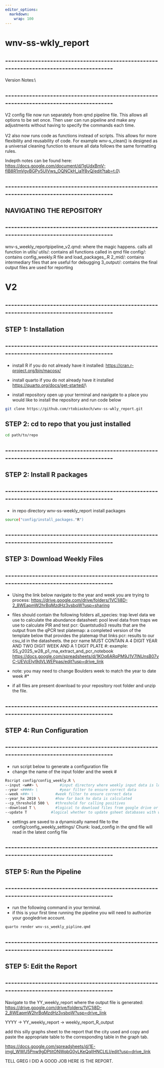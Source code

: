 ```yaml
---
editor_options: 
  markdown: 
    wrap: 100
---
```


# wnv-ss-wkly_report

## ---------------------------------------------------------------------------------------
Version Notes:\
## ---------------------------------------------------------------------------------------
V2 config file now run separately from qmd pipeline file. This allows all options to be set once.
Then user can run pipeline and make any adjustments without having to specify the commands each
time.\
\
V2 also now runs code as functions instead of scripts. This allows for more flexibility and
reusability of code. For example wnv-s_clean() is designed as a universal cleaning function to
ensure all data follows the same formatting rules.

Indepth notes can be found here:
<https://docs.google.com/document/d/1gUdxBmV-fIB8R1mVgvBGPy5UIVws_OQNCkH_ia1f8vQ/edit?tab=t.0>\


## ---------------------------------------------------------------------------------------
## NAVIGATING THE REPOSITORY
## ---------------------------------------------------------------------------------------
wnv-s_weekly_reportpipeline_v2.qmd: where the magic happens. calls all function in utils/
utils/: contains all functions called in qmd file
config/: contains config_weekly.R file and load_packages_.R
2_mid/: contains intermediary files that are useful for debugging
3_output/: contains the final output files are used for reporting

# V2

## ---------------------------------------------------------------------------------------
## STEP 1: Installation
## ---------------------------------------------------------------------------------------

- install R if you do not already have it installed:
<https://cran.r-project.org/bin/macosx/>

- install quarto if you do not already have it installed
<https://quarto.org/docs/get-started/>\

- install repository
open up your terminal and navigate to a place you would like to install the repository
and run code below

``` bash
git clone https://github.com/rtobiaskoch/wnv-ss-wkly_report.git
```
## STEP 2: cd to repo that you just installed

```bash
cd path/to/repo
```
## ---------------------------------------------------------------------------------------
## STEP 2: Install R packages
## ---------------------------------------------------------------------------------------

- in repo directory wnv-ss-weekly_report install packages
```bash
source("config/install_packages."R")
```

## ---------------------------------------------------------------------------------------
## STEP 3: Download Weekly Files
## ---------------------------------------------------------------------------------------
- Using the link below navigate to the year and week you are trying to process:
<https://drive.google.com/drive/folders/1VC1i8D-2_8WEapmW2hrBqMzdHz3vsbqW?usp=sharing>

- files should contain the following folders
all_species: trap level data we use to calculate the abundance
datasheet: pool level data from traps we use to calculate PIR and test
pcr: Quantstudio3 results that are the output from the qPCR test
platemap: a completed version of the template below that provides the platemap that links
pcr: results to our csu_id in the datasheets. 
the pcr name MUST CONTAIN A 4 DIGIT YEAR AND TWO DIGIT WEEK AND A 1 DIGIT PLATE #:
example:  SS_y2025_w28_p1_rna_extract_and_pcr_notebook
<https://docs.google.com/spreadsheets/d/1KOq6ARqPM9J1V7lNUnsB07vC-UEVcEIyl9dVLWEPpas/edit?usp=drive_link>

* note: you may need to change Boulders week to match the year to date week #*

- if all files are present download to your repository root folder and unzip the file.


## ---------------------------------------------------------------------------------------
## STEP 4: Run Configuration
## ---------------------------------------------------------------------------------------

- run script below to generate a configuration file
- change the name of the input folder and the week #

```bash
Rscript config/config_weekly.R \
--input <w##> \          #input directory where weekly input data is located
--year <####> \          #year filter to ensure correct data
--week <##> \ 		   #week filter to ensure correct data
--year_hx 2019 \       #how far back hx data is calculated
--cp_threshold 500 \   #threshold for calling positives
--download T \         #logical to download files from google drive or not
--update T           #logical whether to update gsheet databases with weekly data
```

- settings are saved to a dynamically named file to the config/config_weekly_settings/
 Chunk: load_config in the qmd file will read in the latest config file

## ---------------------------------------------------------------------------------------
## STEP 5: Run the Pipeline
## ---------------------------------------------------------------------------------------

- run the following command in your terminal.
- if this is your first time running the pipeline you will need to authorize your 
googledrive account. 

```bash
quarto render wnv-ss_weekly_pipline.qmd
```

## ---------------------------------------------------------------------------------------
## STEP 5: Edit the Report
## ---------------------------------------------------------------------------------------
Navigate to the YY_weekly_report where the output file is generated:
<https://drive.google.com/drive/folders/1VC1i8D-2_8WEapmW2hrBqMzdHz3vsbqW?usp=drive_link>

YYYY -> YY_weekly_report -> weekly_report_R_output

add this silly graphs sheet to the report that the city used and copy and paste the
appropriate table to the corresponding table in the graph tab.

<https://docs.google.com/spreadsheets/d/1E-imgI_WWU5Pnw9gDPtitONWqbG0yLKeQqIlHNCLtLI/edit?usp=drive_link>

TELL GREG I DID A GOOD JOB HERE IS THE REPORT. 

